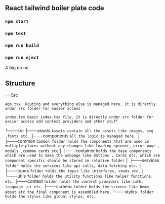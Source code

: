 ## React tailwind boiler plate code 

### `npm start`
### `npm test`
### `npm run build`
### `npm run eject`
A big no no

## Structure
---Src

   `App.tsx  Routing and everything else is managed here. It is directly under src folder for easier access`
   
   `index.tsx Basic index.tsx file. It is directly under src folder for easier access add context providers and other stuff`
   
  

└───src
    ├───assets `Assets contain all the assets like images, svg ,fonts etc.`
    ├───components `all the logic is managed here.`
    │   ├───common `Common folder holds the components that are used in multiple places without any changes like loading spinner, error page , modals ,common cards etc`
    │   ├───container `holds the base components which are used to make the webpage like Buttons , Cards etc. which are component specific should be stored in relative folder`
    │   ├───services `folder holds the services like api calls, data fetching etc.`
    │   ├───types `folder holds the types like interfaces, enums etc.`
    │   └───utils `folder holds the utility functions like helper functions, etc.`
    ├───context `folder holds the context providers like auth, language ,ui etc.`
    ├───screens `folder holds the screens like home, about etc the final component is assembled here.`
    └───styles ` folder holds the styles like global styles, etc.`




  




   